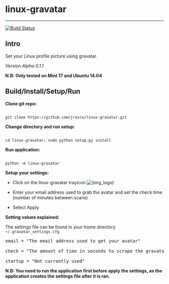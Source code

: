 linux-gravatar
==============
---

[![Build Status](https://travis-ci.org/jrosco/linux-gravatar.svg?branch=master)](https://travis-ci.org/jrosco/linux-gravatar)

Intro
-----
Set your Linux profile picture using gravatar. 

*Version Alpha 0.1.1*

**N.B: Only tested on Mint 17 and Ubuntu 14.04**

Build/Install/Setup/Run
-----
**Clone git repo:**

<code>
git clone https://github.com/jrosco/linux-gravatar.git
</code>

**Change directory and run setup:**

<code>
cd linux-gravatar; sudo python setup.py install
</code>

**Run application:**

<code>
python -m linux-gravatar
</code>

**Setup your settings:**

* Click on the linux-gravatar trayicon ![(img_logo)](https://raw.githubusercontent.com/jrosco/linux-gravatar/master/gui/gravatar.png])

* Enter your email address used to grab the avatar and set the check time (number of minutes between scans)

* Select Apply


**Setting values explained:**

The settings file can be found in your home directory 
<code>
~/.gravatar_settings.cfg
</code>

<pre>
email = "The email address used to get your avatar"<br>
check = "The amount of time in seconds to scrape the gravatar url for your avatar"<br>
startup = "Not currently used"
</pre>

**N.B: You need to run the application first before apply the settings, as the application creates the settings file after it is ran.**